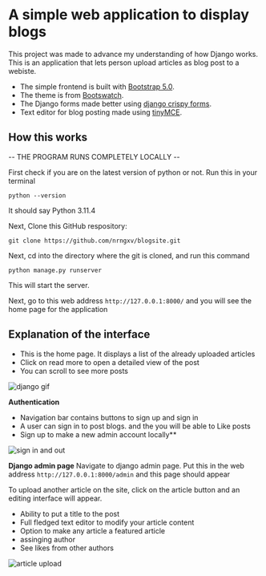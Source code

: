 # A simple web application to display blogs
This project was made to advance my understanding of how Django works. This is an application that lets person upload articles as blog post to a webiste.
- The simple frontend is built with [Bootstrap 5.0](https://getbootstrap.com/docs/5.0/getting-started/introduction/).
- The theme is from [Bootswatch](https://bootswatch.com/). 
- The Django forms made better using [django crispy forms](https://pypi.org/project/django-crispy-forms/). 
- Text editor for blog posting made using [tinyMCE](https://django-tinymce.readthedocs.io/en/latest/installation.html).

## How this works
-- THE PROGRAM RUNS COMPLETELY LOCALLY --

First check if you are on the latest version of python or not. Run this in your terminal
```
python --version
```
It should say Python 3.11.4

Next, Clone this GitHub respository:
```
git clone https://github.com/nrngxv/blogsite.git
```

Next, cd into the directory where the git is cloned, and run this command
```
python manage.py runserver
```
This will start the server.

Next, go to this web address ```http://127.0.0.1:8000/``` and you will see the home page for the application

## Explanation of the interface
- This is the home page. It displays a list of the already uploaded articles
- Click on read more to open a detailed view of the post
- You can scroll to see more posts

![django gif](https://github.com/user-attachments/assets/b8c7c496-fa97-47b8-b217-5fb4b3541567)


**Authentication**
- Navigation bar contains buttons to sign up and sign in
- A user can sign in to post blogs. and the you will be able to Like posts
- Sign up to make a new admin account locally**

![sign in and out](https://github.com/user-attachments/assets/03bbfef3-343c-4f89-8748-0ba593dea823)


**Django admin page**
Navigate to django admin page. Put this in the web address ```http://127.0.0.1:8000/admin``` and this page should appear

To upload another article on the site, click on the article button and an editing interface will appear.
- Ability to put a title to the post
- Full fledged text editor to modify your article content
- Option to make any article a featured article
- assinging author
- See likes from other authors

![article upload](https://github.com/user-attachments/assets/c119acf9-2086-41de-b366-2595651507a9)